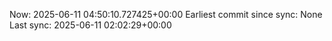 Now: 2025-06-11 04:50:10.727425+00:00 Earliest commit since sync: None Last sync: 2025-06-11 02:02:29+00:00
